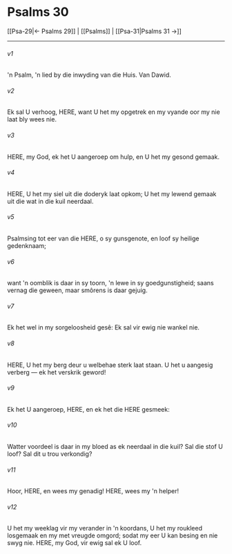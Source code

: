 # Psalms 30

[[Psa-29|← Psalms 29]] | [[Psalms]] | [[Psa-31|Psalms 31 →]]
***

###### v1
'n Psalm, 'n lied by die inwyding van die Huis. Van Dawid. 
###### v2
Ek sal U verhoog, HERE, want U het my opgetrek en my vyande oor my nie laat bly wees nie. 
###### v3
HERE, my God, ek het U aangeroep om hulp, en U het my gesond gemaak. 
###### v4
HERE, U het my siel uit die doderyk laat opkom; U het my lewend gemaak uit die wat in die kuil neerdaal. 
###### v5
Psalmsing tot eer van die HERE, o sy gunsgenote, en loof sy heilige gedenknaam; 
###### v6
want 'n oomblik is daar in sy toorn, 'n lewe in sy goedgunstigheid; saans vernag die geween, maar smôrens is daar gejuig. 
###### v7
Ek het wel in my sorgeloosheid gesê: Ek sal vir ewig nie wankel nie. 
###### v8
HERE, U het my berg deur u welbehae sterk laat staan. U het u aangesig verberg — ek het verskrik geword! 
###### v9
Ek het U aangeroep, HERE, en ek het die HERE gesmeek: 
###### v10
Watter voordeel is daar in my bloed as ek neerdaal in die kuil? Sal die stof U loof? Sal dit u trou verkondig? 
###### v11
Hoor, HERE, en wees my genadig! HERE, wees my 'n helper! 
###### v12
U het my weeklag vir my verander in 'n koordans, U het my roukleed losgemaak en my met vreugde omgord; sodat my eer U kan besing en nie swyg nie. HERE, my God, vir ewig sal ek U loof. 
